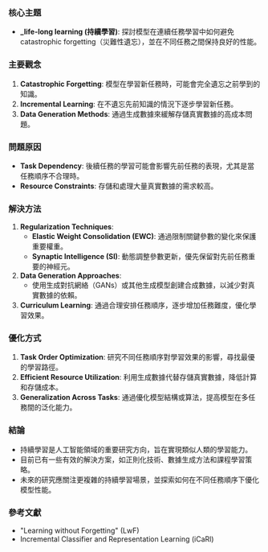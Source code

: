 ### 核心主題
- **_life-long learning (持續學習)**: 探討模型在連續任務學習中如何避免 catastrophic forgetting（災難性遺忘），並在不同任務之間保持良好的性能。

### 主要觀念
1. **Catastrophic Forgetting**: 模型在學習新任務時，可能會完全遺忘之前學到的知識。
2. **Incremental Learning**: 在不遺忘先前知識的情況下逐步學習新任務。
3. **Data Generation Methods**: 通過生成數據來緩解存儲真實數據的高成本問題。

### 問題原因
- **Task Dependency**: 後續任務的學習可能會影響先前任務的表現，尤其是當任務順序不合理時。
- **Resource Constraints**: 存儲和處理大量真實數據的需求較高。

### 解決方法
1. **Regularization Techniques**:
   - **Elastic Weight Consolidation (EWC)**: 通過限制關鍵參數的變化來保護重要權重。
   - **Synaptic Intelligence (SI)**: 動態調整參數更新，優先保留對先前任務重要的神經元。
2. **Data Generation Approaches**:
   - 使用生成對抗網絡（GANs）或其他生成模型創建合成數據，以減少對真實數據的依賴。
3. **Curriculum Learning**: 通過合理安排任務順序，逐步增加任務難度，優化學習效果。

### 優化方式
1. **Task Order Optimization**: 研究不同任務順序對學習效果的影響，尋找最優的學習路徑。
2. **Efficient Resource Utilization**: 利用生成數據代替存儲真實數據，降低計算和存儲成本。
3. **Generalization Across Tasks**: 通過優化模型結構或算法，提高模型在多任務間的泛化能力。

### 結論
- 持續學習是人工智能領域的重要研究方向，旨在實現類似人類的學習能力。
- 目前已有一些有效的解決方案，如正則化技術、數據生成方法和課程學習策略。
- 未來的研究應關注更複雜的持續學習場景，並探索如何在不同任務順序下優化模型性能。

### 參考文獻
- "Learning without Forgetting" (LwF)
- Incremental Classifier and Representation Learning (iCaRl)